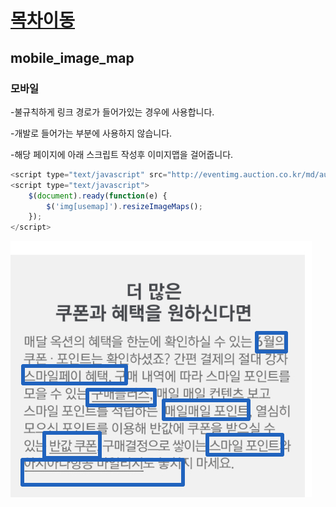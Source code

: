 
# [목차이동](https://github.com/Guide-Line/Auction-promotion-guide#TOC)

## <a name='mobile_image_map'>mobile_image_map</a>


### 모바일  
-불규칙하게 링크 경로가 들어가있는 경우에 사용합니다.

-개발로 들어가는 부분에 사용하지 않습니다.

-해당 페이지에 아래 스크립트 작성후 이미지맵을 걸어줍니다.

    
```javascript
<script type="text/javascript" src="http://eventimg.auction.co.kr/md/auction/07C0B575AE/resizeImageMaps.js"></script>
<script type="text/javascript">
	$(document).ready(function(e) {
		$('img[usemap]').resizeImageMaps();
	});
</script>
```

![Alt text](../img/m_img_map.jpg) 

